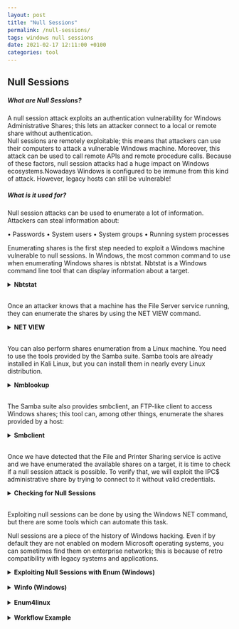 ```yaml
---
layout: post
title: "Null Sessions"
permalink: /null-sessions/
tags: windows null sessions
date: 2021-02-17 12:11:00 +0100
categories: tool
---
```


## Null Sessions

##### What are Null Sessions?

A null session attack exploits an authentication vulnerability for Windows Administrative Shares; this lets an attacker connect to a local or remote share without authentication.
<br/>
Null sessions are remotely exploitable; this means that attackers can use their computers to attack a vulnerable Windows machine. Moreover, this attack can be used to call remote APIs and remote procedure calls. Because of these factors, null session attacks had a huge impact on Windows ecosystems.Nowadays Windows is configured to be immune from this kind of attack. However, legacy hosts can still be vulnerable!
<br/>
##### What is it used for?

Null session attacks can be used to enumerate a lot of information. Attackers can steal information about:
  
• Passwords
• System users
• System groups
• Running system processes
<br/>

Enumerating shares is the first step needed to exploit a Windows machine vulnerable to null sessions. In Windows, the most common command to use when enumerating Windows shares is nbtstat. Nbtstat is a Windows command line tool that can display information about a target.

<details> 
  <summary> <b>Nbtstat</b> </summary>

You can check how to use it by passing it the /? parameter:
<br/>
<img src="/assets/images/pts_labs/null_sessions/1.png" height="100%" width="100%">

The most common use of nbtstat is ```bash nbtstat –A <IP> ``` that displays information about a target.
<br/>
<img src="/assets/images/pts_labs/null_sessions/2.png" height="40%" width="40%">
<br/>

Let's analyze the command output.

The first line of the table tells us that the name of the machine running at 10.130.40.80 is   "ELS-WINXP".
The record type <00> tells us that ELS-WINXP is a workstation.
The type "UNIQUE" tells us that this computer must have only one IP address assigned.

This line contains the workgroup or the domain the computer is joined to:
<br/>
<img src="/assets/images/pts_labs/null_sessions/3.png" height="60%" width="60%">
<br/>
And this is the most interesting line of the table! The type <20> records tell us that the file sharing service is up and running on the machine; this means we can try to get some more information about it.
<br/>
<img src="/assets/images/pts_labs/null_sessions/4.png" height="60%" width="60%">
</details>
<br/>

Once an attacker knows that a machine has the File Server service running, they can enumerate the shares by using the NET VIEW command.  

<details> 
  <summary> <b>NET VIEW</b> </summary>


You can use the command by typing:

```bash
> NET VIEW <target IP>
```

We can use it on the previous target: (the type <20> tells us that file sharing is up and running: see nbtstat -A <IP> )
<br/>
<img src="/assets/images/pts_labs/null_sessions/5.png" height="70%" width="70%">
<br/>
This machine is sharing a directory; the share name is eLS.
Another directory on the share is WIA_RIS_SHARE.
<br/>
<img src="/assets/images/pts_labs/null_sessions/6netview.png" height="50%" width="50%">
</details>
<br/>

You can also perform shares enumeration from a Linux machine. You need to use the tools provided by the Samba suite. Samba tools are already installed in Kali Linux, but you can install them in nearly every Linux distribution.
<details> 
  <summary> <b>Nmblookup</b> </summary>
  

To perform the same operations of nbtstat, you can use nmblookup with the same command line switch:

```bash
# nmblookup –A <target ip address>
```
<br/>

As usual, you can check how nmblookup works by using the manual or the brief help:

```bash
# nmblookup --help
```

Here are the results we get from running nmblookupon the same target machine. We get the same results:
<br/>
<img src="/assets/images/pts_labs/null_sessions/7nmblookup.png" height="70%" width="70%">
</details>
<br/>

The Samba suite also provides smbclient, an FTP-like client to access Windows shares; this tool can, among other things, enumerate the shares provided by a host:
<details> 
  <summary> <b>Smbclient</b> </summary>
<br/>
<img src="/assets/images/pts_labs/null_sessions/8smbclient.png" height="70%" width="70%">
<br/>
The previous command line uses the following options:
• -L allows you to look at what services are available on a target
• With //<IP Address> you have to prepend two slashes to the target IP address
• -N forces the tool to not ask for a password.

Smbclient can not only detect the very same shares detected by NET VIEW...
<br/>
<img src="/assets/images/pts_labs/null_sessions/9smbclient.png" height="70%" width="70%">
<br/>

...but it also displays administrative shares that are hidden when using Windows standard tools.
<br/>
<img src="/assets/images/pts_labs/null_sessions/10smbclient.png" height="70%" width="70%">
</details>
<br/>

Once we have detected that the File and Printer Sharing service is active and we have enumerated the available shares on a target, it is time to check if a null session attack is possible. To verify that, we will exploit the IPC$ administrative share by trying to connect to it without valid credentials.
<details> 
  <summary> <b>Checking for Null Sessions</b> </summary>

To verify that, we will exploit the IPC$ administrative share by trying to connect to it without valid credentials.

To connect, you have to type the following command in a Windows shell:

```bash
> NET USE \\<target IP address>\IPC$ '' /u:''
```

This tells Windows to connect to the IPC$ share by using an empty password and an empty username!

Let's try the command on our target:

<br/>
<img src="/assets/images/pts_labs/null_sessions/checking11.png" height="50%" width="50%">
<br/>


The previous command establishes a connection to the IPC$ administrative share without specifying a user; this is possible because our target host is vulnerable to null session attacks. This test only works with the IPC$. For example, it does not work with C$:
  
Example:
<br/>
<img src="/assets/images/pts_labs/null_sessions/checking12.png" height="60%" width="60%">
<br/>
You can also perform the very same checks by using smbclient:
<br/>
<img src="/assets/images/pts_labs/null_sessions/checking13.png" height="70%" width="70%">
</details>
<br/>



Exploiting null sessions can be done by using the Windows NET command, but there are some tools which can automate this task.

Null sessions are a piece of the history of Windows hacking. Even if by default they are not enabled on modern Microsoft operating systems, you can sometimes find them on enterprise networks; this is because of retro compatibility with legacy systems and applications.


<details> 
  <summary> <b>Exploiting Null Sessions with Enum (Windows)</b> </summary>

**_Enum_** is a command line utility that can retrieve information from a system vulnerable to null session attacks. You can install it just by extracting it and running it from the Windows command prompt.

The -S parameter lets you enumerate the shares of a machine:

<br/>
<img src="/assets/images/pts_labs/null_sessions/14enum.png" height="70%" width="70%">
<br/>

Note that it enumerates administrative shares too.

-U enumerates the users:
<br/>
<img src="/assets/images/pts_labs/null_sessions/15enum.png" height="70%" width="70%">
<br/>
This machine has five user accounts.

If you need to mount a network authentication attack, you can check the password policy by using the  -P parameter:
<br/>
<img src="/assets/images/pts_labs/null_sessions/16enum.png" height="70%" width="70%">
<br/>


Checking password policies before running an authentication attack lets you fine-tune an attack tool to:

• Prevent accounts locking
• Prevent false positives
• Choose your dictionary or your bruteforcer configuration

Example:
Knowing the minimum and maximum length of a password helps you save time while bruteforcing a password.
</details>
<br/>

<details> 
  <summary> <b>Winfo (Windows)</b> </summary>
Winfo is another command line utility you can use to automate null session exploitation. To use it, you just need to specify the target IP address and use the -n command line switch to tell the tool to use null sessions.

```bash
> winfo 10.130.40.80 -n
```
</details>
<br/>

<details> 
  <summary> <b>Enum4linux</b> </summary>
A penetration tester can also exploit null sessions by using enum4linux, a PERL script that can perform the same operations of enum and Winfo. 

It has the same command line options of the original enum tool; moreover, it supplies some other features.

By default, it performs:

• User enumeration
• Share enumeration
• Group and member enumeration
• Password policy extraction
• OS information detection
• A nmblookup run
• Printer information extraction

You can check its options by just calling > enum4linux on the command line.

Example:
```bash
> nmap -sS -p 135,139,445 192.168.102.0-255
```
-->192.168.102.151 has all 3 ports open

```bash
> enum4linux -n 192.168.102.151
```  
→ the <20> flag means the user has open shares

To test this agains null session checking for password policy:

```bash
> enum4linux -P 192.168.102.151
```
-S to enumerate remote machines:

```bash
> enum4linux -S 192.168.102.151
```

to brute force directories:

```bash
> enum4linux -s /usr/share/enum4linux/share-list.txt 192.168.102.151
```

run all commands in a single promt:

```bash
> enum4linux -a 192.168.102.151
```

</details>
<br/>


<details> 
  <summary> <b>Workflow Example</b> </summary>

<H4> 1. Find a Target in the Network</H4>

Verify the remote network:

```bash
$ ifconfig
```

Discover alive hosts on target network:

```bash
$ nmap -sn 192.168.99.0/24
```


<H4> 2. Check for Null Session</H4>

```bash
$ enum4linux -n 192.168.99.162
```

→ watch out for an active File Server Service and that the string <20> appears in the list.


<H4> 3. Exploit Null Session</H4>

Gather information

```bash
$ enum4linux -a 192.168.99.162
```

Use Smbclient to navigate the target machine.

```bash
$ smbclient -L DOMAIN -I 192.168.99.162 -N -U “”

[...]

 smb: \> ls 
 smb: \> exit
```
</details>
<br/>
